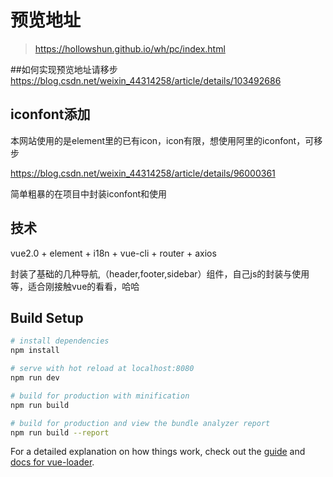 # 预览地址

> https://hollowshun.github.io/wh/pc/index.html

##如何实现预览地址请移步
https://blog.csdn.net/weixin_44314258/article/details/103492686

## iconfont添加

本网站使用的是element里的已有icon，icon有限，想使用阿里的iconfont，可移步

https://blog.csdn.net/weixin_44314258/article/details/96000361

简单粗暴的在项目中封装iconfont和使用

## 技术
vue2.0 + element + i18n + vue-cli + router + axios

封装了基础的几种导航,（header,footer,sidebar）组件，自己js的封装与使用等，适合刚接触vue的看看，哈哈

## Build Setup

``` bash
# install dependencies
npm install

# serve with hot reload at localhost:8080
npm run dev

# build for production with minification
npm run build

# build for production and view the bundle analyzer report
npm run build --report
```

For a detailed explanation on how things work, check out the [guide](http://vuejs-templates.github.io/webpack/) and [docs for vue-loader](http://vuejs.github.io/vue-loader).
